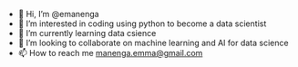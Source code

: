 - 👋 Hi, I’m @emanenga
- 👀 I’m interested in coding using python to become a data scientist
- 🌱 I’m currently learning data csience
- 💞️ I’m looking to collaborate on machine learning and AI for data science
- 📫 How to reach me manenga.emma@gmail.com

<!---
emanenga/emanenga is a ✨ special ✨ repository because its `README.md` (this file) appears on your GitHub profile.
You can click the Preview link to take a look at your changes.
--->
